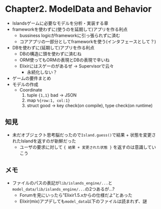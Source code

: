 # Chapter2. ModelData and Behavior
- Islandsゲームに必要なモデルを分析・実装する章
- frameworkを使わずに(使うのを延期して)アプリを作る利点
    - bussiness logicがframeworkに引っ張られずに済む
    - コアアプリの一部分としてframeworkを使う(インタフェースとして？)
- DBを使わずに(延期して)アプリを作る利点
    - DBの構造に頭を使わずに済むね
    - ORM使ってもORMの表現とDBの表現で辛いね
    - Elixirにはスゲーのがあるぜ -> Supervisorで云々
        - 永続化しない？
- ゲームの要件まとめ
- モデルの作成
    - Coordinate
        1. tuple `{1,1}` bad -> JSON
        2. map `%{row:1, col:1}` 
        3. struct good -> key check(on compile), type check(on runtime)

## 知見
- 未だオブジェクト思考脳だったので`Island.guess()`で結果 + 状態を変更されたIslandを返すのが新鮮だった
    - ユーザの要求に対して `{ 結果 + 変更された状態 }` を返すのは意識していこう

## メモ
- ファイルのパスの表記が`lib/islands_engine/...`と`model_data/lib/islands_engine/...`の2つあるが...?
    - Forumを見にいったら”Elixir1.5.xからの仕様だよ”とあった
    - Elixir(mix)アプデしても`model_data`以下のファイルは読まれず、謎